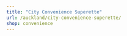```yaml
---
title: "City Convenience Superette"
url: /auckland/city-convenience-superette/
shop: convenience
---
```

